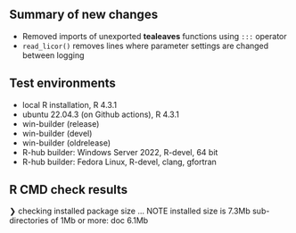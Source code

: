 ## Summary of new changes

* Removed imports of unexported **tealeaves** functions using `:::` operator
* `read_licor()` removes lines where parameter settings are changed between logging

## Test environments
* local R installation, R 4.3.1
* ubuntu 22.04.3 (on Github actions), R 4.3.1
* win-builder (release)
* win-builder (devel)
* win-builder (oldrelease)
* R-hub builder: Windows Server 2022, R-devel, 64 bit
* R-hub builder: Fedora Linux, R-devel, clang, gfortran

## R CMD check results

❯ checking installed package size ... NOTE
    installed size is  7.3Mb
    sub-directories of 1Mb or more:
      doc   6.1Mb
